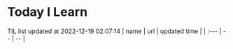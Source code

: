 # Today I Learn 
TIL list updated at 2022-12-19 02:07:14
| name | url | updated time |
| :--- | -- | -- |
